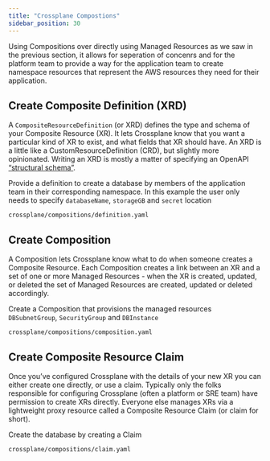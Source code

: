 ```yaml
---
title: "Crossplane Compostions"
sidebar_position: 30
---
```


Using Compositions over directly using Managed Resources as we saw in the previous section, it allows for seperation of concenrs and for the platform team to provide
a way for the application team to create namespace resources that represent the AWS resources they need for their application.

## Create Composite Definition (XRD)

A `CompositeResourceDefinition` (or XRD) defines the type and schema of your Composite Resource (XR). It lets Crossplane know that you want a particular kind of XR to exist, and what fields that XR should have. An XRD is a little like a CustomResourceDefinition (CRD), but slightly more opinionated. Writing an XRD is mostly a matter of specifying an OpenAPI [“structural schema”](https://kubernetes.io/docs/tasks/extend-kubernetes/custom-resources/custom-resource-definitions/).


Provide a definition to create a database by members of the application team in their corresponding namespace.
In this example the user only needs to specify `databaseName`, `storageGB` and `secret` location
```file
crossplane/compositions/definition.yaml
```

## Create Composition

A Composition lets Crossplane know what to do when someone creates a Composite Resource. Each Composition creates a link between an XR and a set of one or more Managed Resources - when the XR is created, updated, or deleted the set of Managed Resources are created, updated or deleted accordingly.

Create a Composition that provisions the managed resources `DBSubnetGroup`, `SecurityGroup` and `DBInstance`
```file
crossplane/compositions/composition.yaml
```

## Create Composite Resource Claim 

Once you’ve configured Crossplane with the details of your new XR you can either create one directly, or use a claim. Typically only the folks responsible for configuring Crossplane (often a platform or SRE team) have permission to create XRs directly. Everyone else manages XRs via a lightweight proxy resource called a Composite Resource Claim (or claim for short).

Create the database by creating a Claim
```file
crossplane/compositions/claim.yaml
```